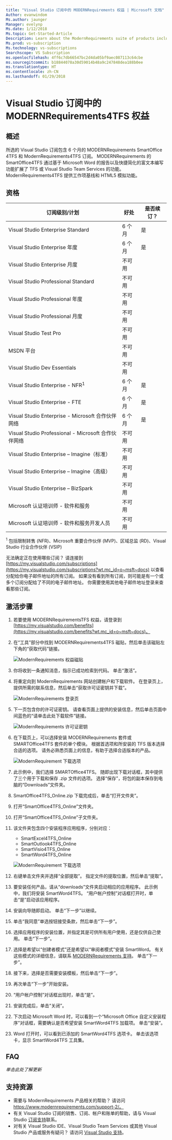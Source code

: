 ```yaml
---
title: "Visual Studio 订阅中的 MODERNRequirements 权益 | Microsoft 文档"
Author: evanwindom
Ms.author: jaunger
Manager: evelynp
Ms.date: 1/12/2018
Ms.topic: Get-Started-Article
Description: Learn about the ModernRequirements suite of products included in selected Visual Studio Enterprise subscriptions.
Ms.prod: vs-subscription
Ms.technology: vs-subscriptions
Searchscope: VS Subscription
ms.openlocfilehash: 4ff6c7db66547bc2d4da05bf9aec087113c64cbe
ms.sourcegitcommit: b18844078a30d59014b48a9c247848dea188b0ee
ms.translationtype: HT
ms.contentlocale: zh-CN
ms.lasthandoff: 01/29/2018
---
```

# <a name="the-modernrequirements4tfs-benefit-in-visual-studio-subscriptions"></a>Visual Studio 订阅中的 MODERNRequirements4TFS 权益

## <a name="overview"></a>概述

所选的 Visual Studio 订阅包含 6 个月的 MODERNRequirements SmartOffice 4TFS 和 ModernRequirements4TFS 订阅。  MODERNRequirements 的 SmartOffice4TFS 通过基于 Microsoft Word 的报告以及快捷简化的富文本编写功能扩展了 TFS 或 Visual Studio Team Services 的功能。  ModernRequirements4TFS 提供工作项基线和 HTML5 模拟功能。  

## <a name="eligibility"></a>资格
| 订阅级别/计划                                                  | 好处               | 是否续订？                                                         |
|-------------------------------------------------------------------------------|-----------------------|--------------------------------------------------------------------|
| Visual Studio Enterprise Standard                                             | 6 个月              |  是                                                               |
| Visual Studio Enterprise 年度                                               | 6 个月              |  是                                                               |
| Visual Studio Enterprise 月度                                              | 不可用         |                                                                    |
| Visual Studio Professional Standard                                           | 不可用         |                                                                    |
| Visual Studio Professional 年度                                             | 不可用         |                                                                    | 
| Visual Studio Professional 月度                                            | 不可用         |                                                                    |
| Visual Studio Test Pro                                                        | 不可用         |                                                                    |
| MSDN 平台                                                                | 不可用         |                                                                    |
| Visual Studio Dev Essentials                                                  | 不可用         |                                                                    |
| Visual Studio Enterprise - NFR<sup>1</sup>                                               | 6 个月              |  是                                                               |
| Visual Studio Enterprise - FTE                                                | 6 个月              |  是                                                               |
| Visual Studio Enterprise - Microsoft 合作伙伴网络                          | 6 个月              |  是                                                               |
| Visual Studio Professional - Microsoft 合作伙伴网络                        | 不可用         |                                                                    |
| Visual Studio Enterprise – Imagine（标准）                                 | 不可用         |                                                                    |
| Visual Studio Enterprise – Imagine（高级）                                  | 不可用         |                                                                    |
| Visual Studio Enterprise – BizSpark                                           | 不可用         |                                                                    |
| Microsoft 认证培训师 - 软件和服务                             | 不可用         |                                                                    |
| Microsoft 认证培训师 - 软件和服务开发人员                   | 不可用         |                                                                    |

<sup>1</sup>  包括限制转售 (NFR)、Microsoft 重要合作伙伴 (MVP)、区域总监 (RD)、Visual Studio 行业合作伙伴 (VSIP)  

无法确定正在使用哪些订阅？  请连接到 [https://my.visualstudio.com/subscriptions](https://my.visualstudio.com/subscriptions?wt.mc_id=o~msft~docs) 以查看分配给你电子邮件地址的所有订阅。 如果没有看到所有订阅，则可能是有一个或多个订阅分配给了不同的电子邮件地址。  你需要使用其他电子邮件地址登录来查看那些订阅。 

## <a name="activation-steps"></a>激活步骤
1.  若要使用 MODERNRequirementsTFS 权益，请登录到 [https://my.visualstudio.com/benefits](https://my.visualstudio.com/benefits?wt.mc_id=o~msft~docs)。
2.  在“工具”部分中找到 MODERNRequirements4TFS 磁贴，然后单击该磁贴左下角的“获取代码”链接。   

    ![ModernRequirements 权益磁贴](_img\vs-modernreq\vs-modernreq-tile.png)

2.  你将收到一条通知消息，指示已成功检索到代码。  单击“激活”。 

3.  将重定向到 ModernRequirements 网站创建帐户和下载软件。  在登录页上，提供所需的联系信息，然后单击“获取许可证密钥并下载”。

    ![ModernRequirements 登录页](_img\vs-modernreq\vs-modernreq-landing.png)


4.  下一页包含你的许可证密钥。  请查看页面上提供的安装信息，然后单击页面中间蓝色的“请单击此处下载软件”链接。  

    ![ModernRequirements 许可证密钥](_img\vs-modernreq\vs-modernreq-license-new-resized.png)


5.  在下载页上，可以选择安装 MODERNRequirements 套件或 SMARTOffice4TFS 套件的单个模块。  根据首选项和所安装的 TFS 版本选择合适的选项。  请务必熟悉页面上的信息，有助于选择合适版本的产品。  

    ![ModernRequirement 下载选项](_img\vs-modernreq\vs-modernreq-download-page-new.png)

6.  此示例中，我们选择 SMARTOffice4TFS。  随即出现下载对话框，其中提供了三个用于下载和保存 .zip 文件的选项。  选择“保存”，将包的副本保存到电脑的“Downloads”文件夹。 

7.  SmartOffice4TFS_Online.zip 下载完成后，单击“打开文件夹”。 

8.  打开“SmartOffice4TFS_Online”文件夹。  

9.  打开“SmartOffice4TFS_Online”子文件夹。 

10. 该文件夹包含四个安装程序应用程序，分别对应：
    - SmartExcel4TFS_Online
    - SmartOutlook4TFS_Online
    - SmartVisio4TFS_Online
    - SmartWord4TFS_Online

    ![ModernRequirement 下载选项](_img\vs-modernreq\vs-modernreq-downloaded-cropped.png)

11. 右键单击文件夹并选择“全部提取”。  指定文件的提取位置，然后单击“提取”。 

12. 要安装任何产品，请从“downloads”文件夹启动相应的应用程序。  此示例中，我们将安装 SmartWord4TFS。  “用户帐户控制”对话框打开时，单击“是”启动该应用程序。 

13. 安装向导随即启动。  单击“下一步”以继续。 

14. 单击“我同意”单选按钮接受条款，然后单击“下一步”。 

15. 选择应用程序的安装位置，并指定其是可供所有用户使用，还是仅供自己使用。  单击“下一步”。 

16. 选择是希望以“创建者模式”还是希望以“审阅者模式”安装 SmartWord。  有关这些模式的详细信息，请联系 [MODERNRequirements 支持](http://www.modernrequirements.com/support-2/)。  单击“下一步”。

17. 接下来，选择是否需要安装模板，然后单击“下一步”。  

18. 再次单击“下一步”开始安装。  

19. “用户帐户控制”对话框出现时，单击“是”。 

20. 安装完成后，单击“关闭”。

21. 下次启动 Microsoft Word 时，可以看到一个“Microsoft Office 自定义安装程序”对话框，需要确认是否希望安装 SmartWord4TFS 加载项。  单击“安装”。

22. Word 打开时，可以看到已添加的 SmartWord4TFS 选项卡。 单击该选项卡，显示 SmartWord4TFS 工具集。 

## <a name="faq"></a>FAQ
*单击此处了解更新*

## <a name="support-resources"></a>支持资源
-  需要与 ModernRequirements 产品相关的帮助？  请访问 https://www.modernrequirements.com/support-2/。
-  有关 Visual Studio 订阅的销售、订阅、帐户和账单的帮助，请与 Visual Studio [订阅支持](https://www.visualstudio.com/subscriptions/support/)联系。
-  对有关 Visual Studio IDE、Visual Studio Team Services 或其他 Visual Studio 产品或服务有疑问？  请访问 [Visual Studio 支持](https://www.visualstudio.com/support/)。 